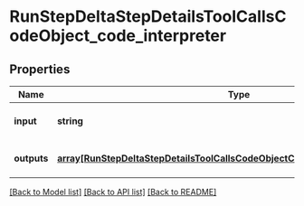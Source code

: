 # RunStepDeltaStepDetailsToolCallsCodeObject_code_interpreter

## Properties
Name | Type | Description | Notes
------------ | ------------- | ------------- | -------------
**input** | **string** |  | [optional] [default to null]
**outputs** | [**array[RunStepDeltaStepDetailsToolCallsCodeObjectCodeInterpreterOutputsInner]**](RunStepDeltaStepDetailsToolCallsCodeObjectCodeInterpreterOutputsInner.md) |  | [optional] [default to null]

[[Back to Model list]](../README.md#documentation-for-models) [[Back to API list]](../README.md#documentation-for-api-endpoints) [[Back to README]](../README.md)


